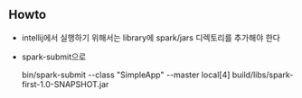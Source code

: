 ## Howto
- intellij에서 실행하기 위해서는 library에 spark/jars 디렉토리를 추가해야 한다
- spark-submit으로

    bin/spark-submit --class "SimpleApp" --master local[4] build/libs/spark-first-1.0-SNAPSHOT.jar